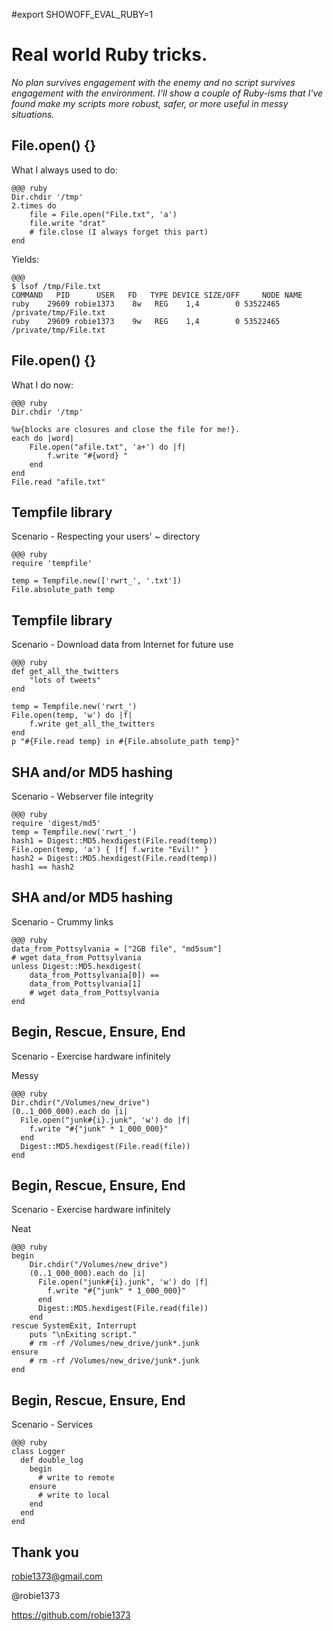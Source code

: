 #export SHOWOFF_EVAL_RUBY=1

<!SLIDE bullets incremental transition=fade>
# Real world Ruby tricks.

*No plan survives engagement with the enemy and no script survives engagement with the environment. I'll show a couple of Ruby-isms that I've found make my scripts more robust, safer, or more useful in messy situations.*

<!SLIDE code incremental small transition=fade>
## File.open() {}
What I always used to do:

    @@@ ruby
    Dir.chdir '/tmp'
    2.times do
        file = File.open("File.txt", 'a')
        file.write "drat"
        # file.close (I always forget this part)
    end

Yields:

    @@@
    $ lsof /tmp/File.txt
    COMMAND   PID      USER   FD   TYPE DEVICE SIZE/OFF     NODE NAME
    ruby    29609 robie1373    8w   REG    1,4        0 53522465 /private/tmp/File.txt
    ruby    29609 robie1373    9w   REG    1,4        0 53522465 /private/tmp/File.txt

<!SLIDE code small execute incremental transition=fade>
## File.open() {}
What I do now:

    @@@ ruby
    Dir.chdir '/tmp'

    %w{blocks are closures and close the file for me!}.
    each do |word|
        File.open("afile.txt", 'a+') do |f|
            f.write "#{word} "
        end
    end
    File.read "afile.txt"

<!SLIDE code execute transition=fade>
## Tempfile library
Scenario - Respecting your users' ~ directory

    @@@ ruby
    require 'tempfile'

    temp = Tempfile.new(['rwrt_', '.txt'])
    File.absolute_path temp

<!SLIDE code execute small transition=fade>
## Tempfile library 
Scenario - Download data from Internet for future use

    @@@ ruby
    def get_all_the_twitters
        "lots of tweets"
    end

    temp = Tempfile.new('rwrt_')
    File.open(temp, 'w') do |f|
        f.write get_all_the_twitters
    end
    p "#{File.read temp} in #{File.absolute_path temp}"

<!SLIDE code execute small incremental transition=fade>
## SHA and/or MD5 hashing
 Scenario - Webserver file integrity

    @@@ ruby
    require 'digest/md5'
    temp = Tempfile.new('rwrt_')
    hash1 = Digest::MD5.hexdigest(File.read(temp))
    File.open(temp, 'a') { |f| f.write "Evil!" }
    hash2 = Digest::MD5.hexdigest(File.read(temp))
    hash1 == hash2

<!SLIDE code small transition=fade>
## SHA and/or MD5 hashing
Scenario - Crummy links

    @@@ ruby
    data_from_Pottsylvania = ["2GB file", "md5sum"]
    # wget data_from_Pottsylvania
    unless Digest::MD5.hexdigest(
        data_from_Pottsylvania[0]) ==
        data_from_Pottsylvania[1]
        # wget data_from_Pottsylvania
    end


<!SLIDE code incremental transition=fade>
## Begin, Rescue, Ensure, End
Scenario - Exercise hardware infinitely

Messy

    @@@ ruby
    Dir.chdir("/Volumes/new_drive")
    (0..1_000_000).each do |i|
      File.open("junk#{i}.junk", 'w') do |f|
        f.write "#{"junk" * 1_000_000}"
      end
      Digest::MD5.hexdigest(File.read(file))
    end

<!SLIDE code small incremental transition=fade>
## Begin, Rescue, Ensure, End
Scenario - Exercise hardware infinitely

Neat

    @@@ ruby
    begin
        Dir.chdir("/Volumes/new_drive")
        (0..1_000_000).each do |i|
          File.open("junk#{i}.junk", 'w') do |f|
            f.write "#{"junk" * 1_000_000}"
          end
          Digest::MD5.hexdigest(File.read(file))
        end
    rescue SystemExit, Interrupt
        puts "\nExiting script."
        # rm -rf /Volumes/new_drive/junk*.junk
    ensure
        # rm -rf /Volumes/new_drive/junk*.junk
    end

<!SLIDE code small incremental transition=fade>
## Begin, Rescue, Ensure, End
Scenario - Services

    @@@ ruby
    class Logger
      def double_log
        begin
          # write to remote
        ensure
          # write to local
        end
      end
    end

<!SLIDE  transition=fade>
## Thank you

robie1373@gmail.com

@robie1373

https://github.com/robie1373